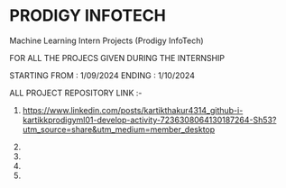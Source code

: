 # PRODIGY INFOTECH

Machine Learning Intern Projects (Prodigy InfoTech)

FOR ALL THE PROJECS GIVEN DURING THE INTERNSHIP 

STARTING FROM : 1/09/2024
ENDING : 1/10/2024

ALL PROJECT REPOSITORY LINK :-

1) https://www.linkedin.com/posts/kartikthakur4314_github-i-kartikkprodigyml01-develop-activity-7236308064130187264-Sh53?utm_source=share&utm_medium=member_desktop

2)

3)

4)

5)

